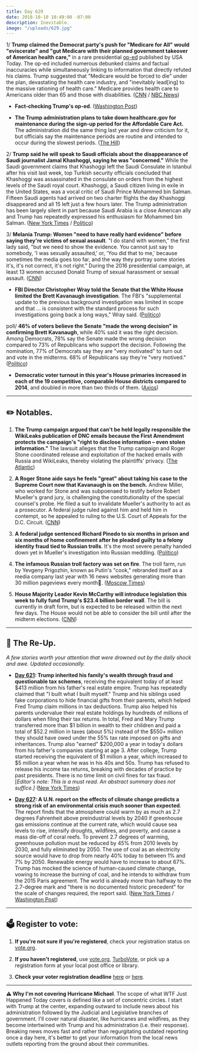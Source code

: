 ```yaml
---
title: Day 629
date: 2018-10-10 10:49:00 -07:00
description: Inevitable.
image: "/uploads/629.jpg"
---
```


1/ **Trump claimed the Democrat party's push for "Medicare for All" would "eviscerate" and "gut Medicare with their planned government takeover of American health care,"** in a rare presidential [op-ed](https://www.usatoday.com/story/opinion/2018/10/10/donald-trump-democrats-open-borders-medicare-all-single-payer-column/1560533002/) published by USA Today. The op-ed included numerous debunked claims and factual inaccuracies while simultaneously linking to information that directly refuted his claims. Trump suggested that "Medicare would be forced to die" under the plan, devastating the health care industry, and "inevitably lead\[ing\] to the massive rationing of health care." Medicare provides health care to Americans older than 65 and those with disabilities. ([CNN](https://www.cnn.com/2018/10/10/politics/donald-trump-medicare-for-all-midterms/index.html) / [NBC News](https://www.nbcnews.com/tech/tech-news/usa-today-criticized-printing-trump-op-ed-despite-inaccuracies-n918536))

* **Fact-checking Trump's op-ed**. ([Washington Post](https://www.washingtonpost.com/politics/2018/10/10/fact-checking-president-trumps-usa-today-op-ed-medicare-for-all/))

* **The Trump administration plans to take down healthcare.gov for maintenance during the sign-up period for the Affordable Care Act.** The administration did the same thing last year and drew criticism for it, but officials say the maintenance periods are routine and intended to occur during the slowest periods. ([The Hill](https://thehill.com/policy/healthcare/410574-trump-officials-plan-maintenance-downtime-for-healthcaregov-during))

2/ **Trump said he will speak to Saudi officials about the disappearance of Saudi journalist Jamal Khashoggi, saying he was "concerned."** While the Saudi government claims that Khashoggi left the Saudi Consulate in Istanbul after his visit last week, top Turkish security officials concluded that Khashoggi was assassinated in the consulate on orders from the highest levels of the Saudi royal court. Khashoggi, a Saudi citizen living in exile in the United States, was a vocal critic of Saudi Prince Mohammed bin Salman. Fifteen Saudi agents had arrived on two charter flights the day Khashoggi disappeared and all 15 left just a few hours later. The Trump administration has been largely silent in part because Saudi Arabia is a close American ally and Trump has repeatedly expressed his enthusiasm for Mohammed bin Salman. ([New York Times](https://www.nytimes.com/2018/10/09/world/europe/jamal-khashoggi-turkey-saudi-arabia.html) / [Politico](https://www.politico.com/story/2018/10/09/turkey-saudi-consulate-jamal-khashoggi-884155))

3/ **Melania Trump: Women "need to have really hard evidence" before saying they're victims of sexual assault**. "I do stand with women," the first lady said, "but we need to show the evidence. You cannot just say to somebody, 'I was sexually assaulted,' or, 'You did that to me,' because sometimes the media goes too far, and the way they portray some stories it's, it's not correct, it's not right." During the 2016 presidential campaign, at least 13 women accused Donald Trump of sexual harassment or sexual assault. ([CNN](https://www.cnn.com/2018/10/10/politics/melania-trump-metoo-evidence/index.html))

* **FBI Director Christopher Wray told the Senate that the White House limited the Brett Kavanaugh investigation**. The FBI's "supplemental update to the previous background investigation was limited in scope and that ... is consistent with the standard process for such investigations going back a long ways," Wray said. ([Politico](https://www.politico.com/story/2018/10/10/kavanaugh-fbi-probe-limit-888667))

poll/ **46% of voters believe the Senate "made the wrong decision" in confirming Brett Kavanaugh**, while 40% said it was the right decision. Among Democrats, 78% say the Senate made the wrong decision compared to 73% of Republicans who support the decision. Following the nomination, 77% of Democrats say they are "very motivated" to turn out and vote in the midterms. 68% of Republicans say they're "very motived." ([Politico](https://www.politico.com/story/2018/10/10/poll-kavanaugh-midterms-885940))

* **Democratic voter turnout in this year's House primaries increased in each of the 19 competitive, comparable House districts compared to 2014**, and doubled in more than two thirds of them. ([Axios](https://www.axios.com/2018-midterms-democratic-primary-voter-turnout-9b94a3c2-1c59-4be6-8595-b31968e0e07d.html))

---

## ✏️ Notables.

1. **The Trump campaign argued that can't be held legally responsible the WikiLeaks publication of DNC emails because the First Amendment protects the campaign's "right to disclose information – even stolen information."** The lawsuit alleges that the Trump campaign and Roger Stone coordinated release and exploitation of the hacked emails with Russia and WikiLeaks, thereby violating the plaintiffs' privacy. ([The Atlantic](https://www.theatlantic.com/politics/archive/2018/10/trump-campaign-defends-wikileaks-use-hacked-dnc-emails/572587/))

2. **A Roger Stone aide says he feels "great" about taking his case to the Supreme Court now that Kavanaugh is on the bench.** Andrew Miller, who worked for Stone and was subpoenaed to testify before Robert Mueller's grand jury, is challenging the constitutionality of the special counsel's probe. He filed a suit to invalidate Mueller's authority to act as a prosecutor. A federal judge ruled against him and held him in contempt, so he appealed to ruling to the U.S. Court of Appeals for the D.C. Circuit. ([CNN](https://www.cnn.com/2018/10/09/politics/roger-stone-aide-andrew-miller-radio-interview/index.html))

3. **A federal judge sentenced Richard Pinedo to six months in prison and six months of home confinement after he pleaded guilty to a felony identity fraud tied to Russian trolls**. It's the most severe penalty handed down yet in Mueller's investigation into Russian meddling. ([Politico](https://www.politico.com/story/2018/10/10/mueller-russia-troll-sentence-889038))

4. **The infamous Russian troll factory was set on fire**. The troll farm, run by Yevgeny Prigozhin, known as Putin's "cook," rebranded itself as a media company last year with 16 news websites generating more than 30 million pageviews every month. ([Moscow Times](https://themoscowtimes.com/news/infamous-st-petersburg-troll-farm-set-on-fire-63130))

5. **House Majority Leader Kevin McCarthy will introduce legislation this week to fully fund Trump's $23.4 billion border wall**. The bill is currently in draft form, but is expected to be released within the next few days. The House would not be able to consider the bill until after the midterm elections. ([CNN](https://www.cnn.com/2018/10/10/politics/kevin-mccarthy-border-wall-bill/index.html))

---

## 📌 The Re-Up.

*A few stories worth your attention that were drowned out by the daily shock and awe. Updated occasionally.*

* **[Day 621](https://whatthefuckjusthappenedtoday.com/2018/10/02/day-621/#1-trump-inherited-his-familys-wealth): Trump inherited his family's wealth through fraud and questionable tax schemes**, receiving the equivalent today of at least $413 million from his father's real estate empire. Trump has repeatedly claimed that "I built what I built myself." Trump and his siblings used fake corporations to hide financial gifts from their parents, which helped Fred Trump claim millions in tax deductions. Trump also helped his parents undervalue their real estate holdings by hundreds of millions of dollars when filing their tax returns. In total, Fred and Mary Trump transferred more than $1 billion in wealth to their children and paid a total of $52.2 million in taxes (about 5%) instead of the $550\+ million they should have owed under the 55% tax rate imposed on gifts and inheritances. Trump also "earned" $200,000 a year in today's dollars from his father's companies starting at age 3. After college, Trump started receiving the equivalent of $1 million a year, which increased to $5 million a year when he was in his 40s and 50s. Trump has refused to release his income tax returns, breaking with decades of practice by past presidents. There is no time limit on civil fines for tax fraud. \[*Editor's note: This is a must read. An abstract summary does not suffice.\]* ([New York Times](https://www.nytimes.com/interactive/2018/10/02/us/politics/donald-trump-tax-schemes-fred-trump.html))

* **[Day 627](https://whatthefuckjusthappenedtoday.com/2018/10/08/day-627/): A U.N. report on the effects of climate change predicts a strong risk of an environmental crisis much sooner than expected**. The report finds that the atmosphere could warm by as much as 2.7 degrees Fahrenheit above preindustrial levels by 2040 if greenhouse gas emissions continue at the current rate, which would cause sea levels to rise, intensify droughts, wildfires, and poverty, and cause a mass die-off of coral reefs. To prevent 2.7 degrees of warming, greenhouse pollution must be reduced by 45% from 2010 levels by 2030, and fully eliminated by 2050. The use of coal as an electricity source would have to drop from nearly 40% today to between 1% and 7% by 2050. Renewable energy would have to increase to about 67%. Trump has mocked the science of human-caused climate change, vowing to increase the burning of coal, and he intends to withdraw from the 2015 Paris agreement. The world is already more than halfway to the 2.7-degree mark and "there is no documented historic precedent" for the scale of changes required, the report said. ([New York Times](https://www.nytimes.com/2018/10/07/climate/ipcc-climate-report-2040.html) / [Washington Post](https://www.washingtonpost.com/energy-environment/2018/10/08/world-has-only-years-get-climate-change-under-control-un-scientists-say/))

---

## 🗳 Register to vote:

1. **If you're not sure if you're registered**, check your registration status on [vote.org](https://www.vote.org/am-i-registered-to-vote/).

2. **If you haven't registered**, use [vote.org](https://www.vote.org/register-to-vote/), [TurboVote](https://turbovote.org/), or pick up a registration form at your local post office or library.

3. **Check your voter registration deadline** [here](https://www.nytimes.com/2018/10/06/us/politics/state-voter-registration-deadlines.html) or [here](https://www.vox.com/policy-and-politics/2018/10/7/17947768/voter-registration-deadline-verify-2018-midterms).

---

**⚠️ Why I'm not covering Hurricane Michael**. The scope of what WTF Just Happened Today covers is defined like a set of concentric circles. I start with Trump at the center, expanding outward to include news about his administration followed by the Judicial and Legislative branches of government. I'll cover natural disaster, like hurricanes and wildfires, as they become intertwined with Trump and his administration (i.e. their response). Breaking news moves fast and rather than regurgitating outdated reporting once a day here, it's better to get your information from the local news outlets reporting from the ground about their communities.